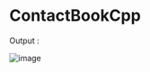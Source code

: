 # ContactBookCpp
 Output :
 
![image](https://github.com/user-attachments/assets/6cdc5c4c-a20b-4b06-b054-1f5599403c53)
